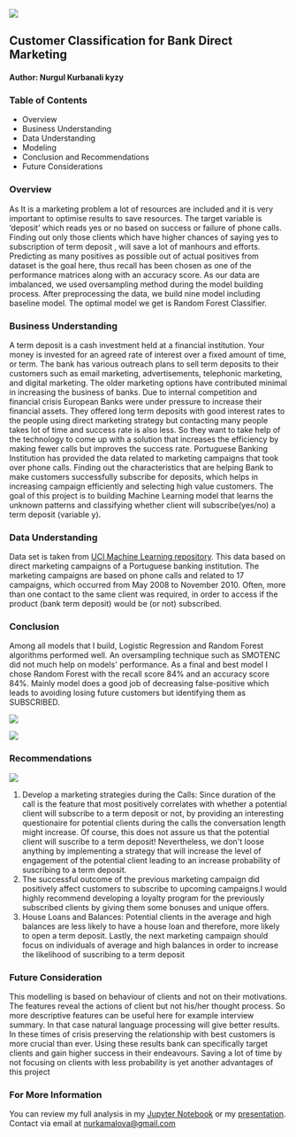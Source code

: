 ![](https://github.com/kamalova/Customer-Classification-for-Bank-Direct-Marketing/blob/main/images/banner.jpg)
## Customer Classification for Bank Direct Marketing
#### Author: Nurgul Kurbanali kyzy
### Table of Contents
* Overview
* Business Understanding
* Data Understanding
* Modeling
* Conclusion and Recommendations
* Future Considerations
###  Overview
As It is a marketing problem a lot of resources are included and it is very important to optimise results to save resources. The target variable is ‘deposit’ which reads yes or no based on success or failure of phone calls. Finding out only those clients which have higher chances of saying yes to subscription of term deposit , will save a lot of manhours and efforts. 
Predicting as many positives as possible out of actual positives from dataset is the goal here, thus recall has been chosen as one of the performance matrices along with an accuracy score. As our data are imbalanced, we used oversampling method during the model building process. After preprocessing the data, we build nine model including baseline model. The optimal model we get is Random Forest Classifier.
### Business Understanding
A term deposit is a cash investment held at a financial institution. Your money is invested for an agreed rate of interest over a fixed amount of time, or term. The bank has various outreach plans to sell term deposits to their customers such as email marketing, advertisements, telephonic marketing, and digital marketing.
The older marketing options have contributed minimal in increasing the business of banks. Due to internal competition and financial crisis European Banks were under pressure to increase their financial assets. They offered long term deposits with good interest rates to the people using direct marketing strategy but contacting many people takes lot of time and success rate is also less. So they want to take help of the technology to come up with a solution that increases the efficiency by making fewer calls but improves the success rate.
Portuguese Banking Institution has provided the data related to marketing campaigns that took over phone calls. Finding out the characteristics that are helping Bank to make customers successfully subscribe for deposits, which helps in increasing campaign efficiently and selecting high value customers.
The goal of this project is to building Machine Learning model that learns the unknown patterns and classifying whether client will subscribe(yes/no) a term deposit (variable y).
### Data Understanding
Data set is taken from [UCI Machine Learning repository](https://archive.ics.uci.edu/ml/datasets/Bank+Marketing). This data based on direct marketing campaigns of a Portuguese banking institution. The marketing campaigns are based on phone calls and related to 17 campaigns, which occurred from May 2008 to November 2010. Often, more than one contact to the same client was required, in order to access if the product (bank term deposit) would be (or not) subscribed.
### Conclusion 
Among all models that I build, Logistic Regression and Random Forest algorithms performed well. An oversampling technique such as SMOTENC did not much help on models' performance. As a final and best model I chose Random Forest with the recall score 84% and an accuracy score 84%. Mainly model does a good job of decreasing false-positive which leads to avoiding losing future customers but identifying them as SUBSCRIBED.<p>
![](https://github.com/kamalova/Customer-Classification-for-Bank-Direct-Marketing/blob/main/images/conf_matrix.png)<p>
![](https://github.com/kamalova/Customer-Classification-for-Bank-Direct-Marketing/blob/main/images/class_report.png)<p>
### Recommendations
![](https://github.com/kamalova/Customer-Classification-for-Bank-Direct-Marketing/blob/main/images/feat_importance.png)
1. Develop a marketing strategies during the Calls: Since duration of the call is the feature that most positively correlates with whether a potential client will subscribe to a term deposit or not, by providing an interesting questionaire for potential clients during the calls the conversation length might increase. Of course, this does not assure us that the potential client will suscribe to a term deposit! Nevertheless, we don't loose anything by implementing a strategy that will increase the level of engagement of the potential client leading to an increase probability of suscribing to a term deposit.
2. The successful outcome of the previous marketing campaign did positively affect customers to subscribe to upcoming campaigns.I would highly recommend developing a loyalty program for the previously subscribed clients by giving them some bonuses and unique offers.
3. House Loans and Balances: Potential clients in the average and high balances are less likely to have a house loan and therefore, more likely to open a term deposit. Lastly, the next marketing campaign should focus on individuals of average and high balances in order to increase the likelihood of suscribing to a term deposit
### Future Consideration
This modelling is based on behaviour of clients and not on their motivations. The features reveal the actions of client but not his/her thought process. So more descriptive features can be useful here for example interview summary. In that case natural language processing will give better results. In these times of crisis preserving the relationship with best customers is more crucial than ever. Using these results bank can specifically target clients and gain higher success in their endeavours. Saving a lot of time by not focusing on clients with less probability is yet another advantages of this project
  
### For More Information
You can review my full analysis in my [Jupyter Notebook](https://github.com/kamalova/Customer-Classification-for-Bank-Direct-Marketing/blob/main/notebook.ipynb) or my [presentation]().
Contact via email at nurkamalova@gmail.com
